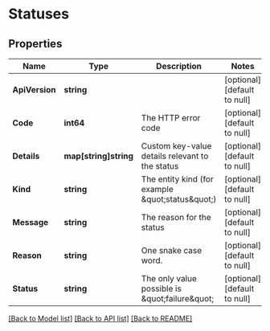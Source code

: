 # Statuses

## Properties
Name | Type | Description | Notes
------------ | ------------- | ------------- | -------------
**ApiVersion** | **string** |  | [optional] [default to null]
**Code** | **int64** | The HTTP error code | [optional] [default to null]
**Details** | **map[string]string** | Custom key-value details relevant to the status | [optional] [default to null]
**Kind** | **string** | The entity kind (for example \&quot;status\&quot;) | [optional] [default to null]
**Message** | **string** | The reason for the status | [optional] [default to null]
**Reason** | **string** | One snake case word. | [optional] [default to null]
**Status** | **string** | The only value possible is \&quot;failure\&quot; | [optional] [default to null]

[[Back to Model list]](../README.md#documentation-for-models) [[Back to API list]](../README.md#documentation-for-api-endpoints) [[Back to README]](../README.md)
